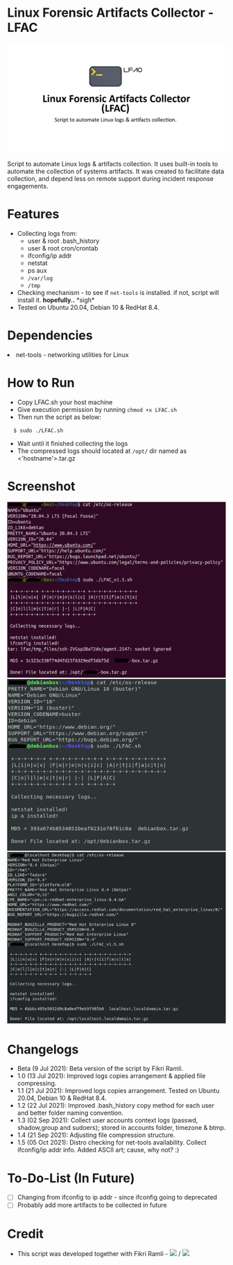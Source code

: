 Linux Forensic Artifacts Collector - LFAC
===
<kbd>![LFAC Logo](/screenshot/LFAC-repo-card.png)</kbd>

Script to automate Linux logs & artifacts collection. It uses built-in tools to automate the collection of systems artifacts. It was created to facilitate data collection, and depend less on remote support during incident response engagements.

Features
===
- Collecting logs from: 
  - user & root .bash_history
  - user & root cron/crontab
  - ifconfig/ip addr
  - netstat
  - ps aux
  - `/var/log`
  - `/tmp`
- Checking mechanism - to see if `net-tools` is installed. if not, script will install it. <b>hopefully..</b> \*sigh\*
- Tested on Ubuntu 20.04, Debian 10 & RedHat 8.4.

Dependencies
===
<li>net-tools - networking utilities for Linux</li>

How to Run
===
 - Copy LFAC.sh your host machine
 - Give execution permission by running `chmod +x LFAC.sh`
 - Then run the script as below:
```
  $ sudo ./LFAC.sh
```
- Wait until it finished collecting the logs
- The compressed logs should located at `/opt/` dir named as <'hostname'>.tar.gz

Screenshot
===
![Ubuntu 20.04](/screenshot/LFAC_Ubuntu20.04.png)
![Debian 10](/screenshot/LFAC_Debian10.png)
![RHEL 8.4](/screenshot/LFAC_RHEL8.4.png)

Changelogs
===
- Beta (9 Jul 2021): Beta version of the script by Fikri Ramli.
- 1.0 (13 Jul 2021): Improved logs copies arrangement & applied file compressing.
- 1.1 (21 Jul 2021): Improved logs copies arrangement. Tested on Ubuntu 20.04, Debian 10 & RedHat 8.4.
- 1.2 (22 Jul 2021): Improved .bash_history copy method for each user and better folder naming convention.
- 1.3 (02 Sep 2021): Collect user accounts context logs (passwd, shadow,group and sudoers); stored in accounts folder, timezone & btmp.
- 1.4 (21 Sep 2021): Adjusting file compression structure.
- 1.5 (05 Oct 2021): Distro checking for net-tools availability. Collect ifconfig/ip addr info. Added ASCII art; cause, why not? :)

To-Do-List (In Future)
===
- [ ] Changing from ifconfig to ip addr - since ifconfig going to deprecated
- [ ] Probably add more artifacts to be collected in future

Credit
===
- This script was developed together with Fikri Ramli - <a href="https://www.linkedin.com/in/fikri-ramli-aba94881/"><img src="https://img.shields.io/badge/LinkedIn-0077B5?style=for-the-badge&logo=linkedin&logoColor=white" /></a> / <a href="https://github.com/frmoncheh/"><img src="https://img.shields.io/badge/GitHub-100000?style=for-the-badge&logo=github&logoColor=white" /></a>
